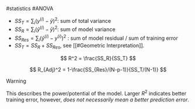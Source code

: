 #statistics #ANOVA 

- $SS_T = \sum_i (y^{(i)} - \bar y)^2$: sum of total variance
- $SS_R = \sum_i (\hat y^{(i)} - \bar y)^2$: sum of model variance
- $SS_{Res} = \sum_i (\hat y^{(i)} - y^{(i)})^2$ : sum of model residual / sum of training error
- $SS_T = SS_R + SS_{Res}$, see [[#Geometric Interpretation]].

$$
R^2 = \frac{SS_R}{SS_T}
$$

$$
R_{Adj}^2 = 1-\frac{SS_{Res}/(N-p-1)}{SS_T/(N-1)}
$$

> [!WARNING]
> This describes the power/potential of the model.
> Larger $R^2$ indicates better training error, however, _does not necessarily mean a better prediction error_.
